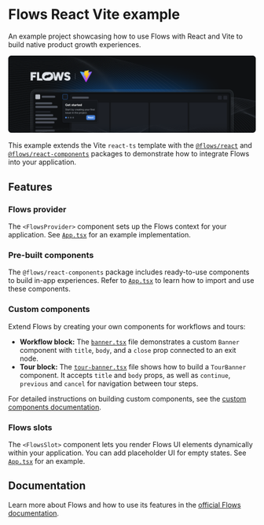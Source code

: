 # Flows React Vite example

An example project showcasing how to use Flows with React and Vite to build native product growth experiences.

![Cover](./cover.png)

This example extends the Vite `react-ts` template with the [`@flows/react`](https://www.npmjs.com/package/@flows/react) and [`@flows/react-components`](https://www.npmjs.com/package/@flows/react-components) packages to demonstrate how to integrate Flows into your application.

## Features

### Flows provider

The `<FlowsProvider>` component sets up the Flows context for your application. See [`App.tsx`](./src/App.tsx) for an example implementation.

### Pre-built components

The `@flows/react-components` package includes ready-to-use components to build in-app experiences. Refer to [`App.tsx`](./src/App.tsx) to learn how to import and use these components.

### Custom components

Extend Flows by creating your own components for workflows and tours:

- **Workflow block:** The [`banner.tsx`](./src/components/banner.tsx) file demonstrates a custom `Banner` component with `title`, `body`, and a `close` prop connected to an exit node.
- **Tour block:** The [`tour-banner.tsx`](./src/components/tour-banner.tsx) file shows how to build a `TourBanner` component. It accepts `title` and `body` props, as well as `continue`, `previous` and `cancel` for navigation between tour steps.

For detailed instructions on building custom components, see the [custom components documentation](https://flows.sh/docs/components/custom).

### Flows slots

The `<FlowsSlot>` component lets you render Flows UI elements dynamically within your application. You can add placeholder UI for empty states. See [`App.tsx`](./src/App.tsx) for an example.

## Documentation

Learn more about Flows and how to use its features in the [official Flows documentation](https://flows.sh/docs).
